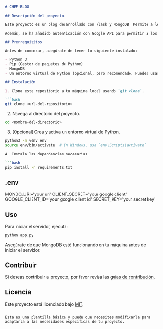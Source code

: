 


```markdown

# CHEF-BLOG

## Descripción del proyecto.

Este proyecto es un blog desarrollado con Flask y MongoDB. Permite a los usuarios crear y gestionar publicaciones en el blog. Utiliza una base de datos MongoDB para almacenar la información de las publicaciones y los usuarios.

Además, se ha añadido autenticación con Google API para permitir a los usuarios iniciar sesión con sus cuentas de Google. Esto proporciona una capa adicional de seguridad y facilita el acceso al blog.

## Prerrequisitos

Antes de comenzar, asegúrate de tener lo siguiente instalado:

- Python 3
- Pip (Gestor de paquetes de Python)
- MongoDB
- Un entorno virtual de Python (opcional, pero recomendado. Puedes usar `venv` o `conda`)

## Instalación

1. Clona este repositorio a tu máquina local usando `git clone`.

```bash
git clone <url-del-repositorio>
```

2. Navega al directorio del proyecto.

```bash
cd <nombre-del-directorio>
```

3. (Opcional) Crea y activa un entorno virtual de Python.

```bash
python3 -m venv env
source env/bin/activate  # En Windows, usa `env\Scripts\activate`

4. Instala las dependencias necesarias.

```bash
pip install -r requirements.txt
```
## .env

MONGO_URI='your uri'
CLIENT_SECRET='your google client'
GOOGLE_CLIENT_ID='your google client id'
SECRET_KEY='your secret key'

## Uso

Para iniciar el servidor, ejecuta:

```bash
python app.py
```

Asegúrate de que MongoDB esté funcionando en tu máquina antes de iniciar el servidor.

## Contribuir

Si deseas contribuir al proyecto, por favor revisa las [guías de contribución](CONTRIBUTING.md).

## Licencia

Este proyecto está licenciado bajo [MIT](LICENSE).
```

Esta es una plantilla básica y puede que necesites modificarla para adaptarla a las necesidades específicas de tu proyecto.
